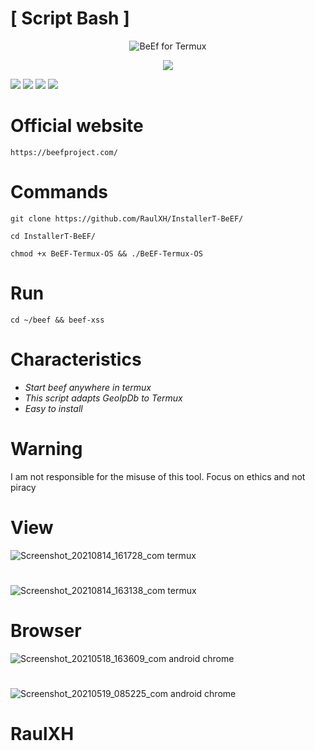 # [ Script Bash ]
<p align="center"><img 
title="BeEf for Termux"
src="https://img.shields.io/badge/BeEF-Termux-red?style=for-the-badge&logo=Github"
</p>



<p align="center"> <img src="https://thehackrspace.com/wp-content/uploads/2019/06/beef-350x350.png?raw=true"/></p>

![](https://img.shields.io/github/stars/RaulXH/InstallerT-BeEF?style=flat-square&logo=Github) ![](https://img.shields.io/github/license/RaulXH/InstallerT-BeEF?style=flat-square&logo=Github) ![](https://img.shields.io/badge/Created-RaulXH-orange?style=flat-square&logo=Github) ![](https://badges.pufler.dev/visits/RaulXH/InstallerT-BeEF?style=flat-square&logo=Github)
# Official website
```
https://beefproject.com/
```
# Commands
```
git clone https://github.com/RaulXH/InstallerT-BeEF/

cd InstallerT-BeEF/

chmod +x BeEF-Termux-OS && ./BeEF-Termux-OS

```
# Run
```
cd ~/beef && beef-xss
```
# Characteristics
* *_Start beef anywhere in termux_*
* *_This script adapts GeoIpDb to Termux_*
* *_Easy to install_*
# Warning
I am not responsible for the misuse of this tool.  Focus on ethics and not piracy
# View
![Screenshot_20210814_161728_com termux](https://user-images.githubusercontent.com/77165035/129460252-4bcab1c3-069f-4680-a523-f182f6201eb5.jpg)
#
![Screenshot_20210814_163138_com termux](https://user-images.githubusercontent.com/77165035/129460512-bdbe831a-0a29-4be0-b042-715e46350269.jpg)

# Browser
![Screenshot_20210518_163609_com android chrome](https://user-images.githubusercontent.com/77165035/118726642-393c7280-b7f7-11eb-9060-a3979ac6cc8c.jpg)
#
![Screenshot_20210519_085225_com android chrome](https://user-images.githubusercontent.com/77165035/118824649-a4318c00-b87f-11eb-98a3-3882cfe8cd99.jpg)

#
# RaulXH

